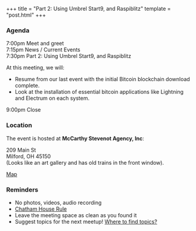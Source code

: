 +++
title = "Part 2: Using Umbrel Start9, and Raspiblitz"
template = "post.html"
+++


### Agenda

7:00pm Meet and greet  
7:15pm News / Current Events  
7:30pm Part 2: Using Umbrel Start9, and Raspiblitz  

At this meeting, we will:  

- Resume from our last event with the initial Bitcoin blockchain download complete.  
- Look at the installation of essential bitcoin applications like Lightning and Electrum on each system.  

9:00pm Close  


### Location

The event is hosted at **McCarthy Stevenot Agency, Inc**:

209 Main St  
Milford, OH 45150  
(Looks like an art gallery and has old trains in the front window).  

[Map](https://www.google.com/maps/place/McCarthy+Stevenot+Agency,+Inc./@39.1741388,-84.2966441,17z/data=!4m12!1m6!3m5!1s0x884053ded069cfdf:0xa6db0edc78b578da!2sMcCarthy+Stevenot+Agency,+Inc.!8m2!3d39.1741282!4d-84.295781!3m4!1s0x884053ded069cfdf:0xa6db0edc78b578da!8m2!3d39.1741282!4d-84.295781)


### Reminders

- No photos, videos, audio recording
- [Chatham House Rule](https://www.chathamhouse.org/about-us/chatham-house-rule)
- Leave the meeting space as clean as you found it
- Suggest topics for the next meetup! [Where to find topics?](/about/find-topics)


